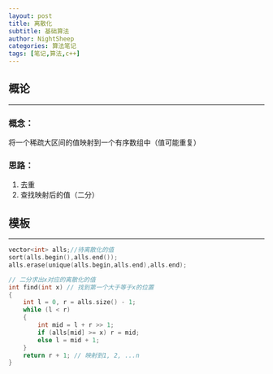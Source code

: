 ```yaml
---
layout: post
title: 离散化
subtitle: 基础算法
author: NightSheep
categories: 算法笔记
tags: [笔记,算法,c++]
---
```


## 概论

---

### 概念：

将一个稀疏大区间的值映射到一个有序数组中（值可能重复）

### 思路：

1. 去重
2. 查找映射后的值（二分）



## 模板

---

```cpp
vector<int> alls;//待离散化的值
sort(alls.begin(),alls.end());
alls.erase(unique(alls.begin,alls.end),alls.end);

// 二分求出x对应的离散化的值
int find(int x) // 找到第一个大于等于x的位置
{
    int l = 0, r = alls.size() - 1;
    while (l < r)
    {
        int mid = l + r >> 1;
        if (alls[mid] >= x) r = mid;
        else l = mid + 1;
    }
    return r + 1; // 映射到1, 2, ...n
}
```

